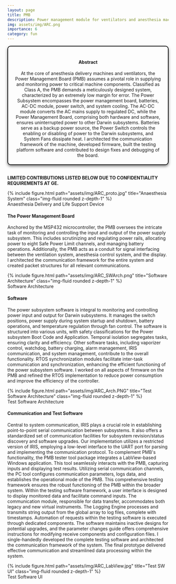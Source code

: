 ```yaml
---
layout: page
title: PMB
description: Power management module for ventilators and anesthesia machines.
img: assets/img/ARC.png
importance: 6
category: fun
---
```



<head>
    <meta charset="UTF-8">
    <meta name="viewport" content="width=device-width, initial-scale=1.0">
    <style>
        .info-box {
            border: 2px solid #000000; /* Border color */
            padding: 20px; /* Padding inside the box */
            border-radius: 10px; /* Rounded corners */
            box-shadow: 0 4px 8px rgba(0, 0, 0, 0.5); /* Box shadow for a subtle lift */
            max-width: 800px; /* Maximum width of the box */
            text-align: center;
        }
        .info-box p {
            margin: 0; /* Remove default margin for better spacing */
        }
    </style>
</head>

<div class="info-box">
 <h4><b>Abstract</b></h4>
<p>
At the core of anesthesia delivery machines and ventilators, the Power Management Board (PMB) assumes a pivotal role in supplying and monitoring power to critical machine components. Classified as Class A, the PMB demands a meticulously designed system, characterized by an extremely low margin for error. The Power Subsystem encompasses the power management board, batteries, AC-DC module, power switch, and system cooling. The AC-DC module converts the AC mains supply to regulated DC, while the Power Management Board, comprising both hardware and software, ensures uninterrupted power to other Darwin subsystems. Batteries serve as a backup power source, the Power Switch controls the enabling or disabling of power to the Darwin subsystems, and System Fans dissipate heat. I architected the communication framework of the machine, developed firmware, built the testing platform software and contributed to design fixes and debugging of the board.
</p></div> 
<br>

<b>LIMITED CONTRIBUTIONS LISTED BELOW DUE TO CONFIDENTIALITY REQUIREMENTS AT GE.</b>


<div class="img">
        {% include figure.html path="assets/img/ARC_proto.jpg" title="Anaesthesia System" class="img-fluid rounded z-depth-1" %}
</div>
<div class="caption">
    Anaesthesia Delivery and Life Support Device
</div>

<h4>The Power Management Board</h4>

Anchored by the MSP432 microcontroller, the PMB oversees the intricate task of monitoring and controlling the input and output of the power supply subsystem. This includes scrutinizing and regulating power rails, allocating power to eight Safe Power Limit channels, and managing battery operations. Additionally, the PMB acts as a conduit for signal interfacing between the ventilation system, anesthesia control system, and the display. I architected the communication framework for the entire system and created packet structures for all relevant communications. 

<div class="row justify-content-center">
    <div class="col-sm mt-3 mt-md-0 text-center">
        <div class="img">
            {% include figure.html path="assets/img/ARC_SWArch.png" title="Software Architecture" class="img-fluid rounded z-depth-1" %}
        </div>
        <div class="caption">
            Software Architecture
        </div>
    </div>
</div>

<h4>Software</h4>

The power subsystem software is integral to monitoring and controlling power input and output for Darwin subsystems. It manages the switch positions, power supply during system startup and shutdown, battery operations, and temperature regulation through fan control. The software is structured into various units, with safety classifications for the Power subsystem Boot Code and Application. Temporal isolation segregates tasks, ensuring clarity and efficiency. Other software tasks, including vaporizer control, watchdog, battery charging, alarm management, IRIS communication, and system management, contribute to the overall functionality. RTOS synchronization modules facilitate inter-task communication and synchronization, enhancing the efficient functioning of the power subsystem software. I worked on all aspects of firmware on the PMB and refined the RTOS implementation to reduce power consumption and improve the efficiency of the controller.

<div class="img">
        {% include figure.html path="assets/img/ARC_Arch.PNG" title="Test Software Architecture" class="img-fluid rounded z-depth-1" %}
</div>
<div class="caption">
    Test Software Architecture
</div>

<h4>Communication and Test Software</h4>

Central to system communication, IRIS plays a crucial role in establishing point-to-point serial communication between subsystems. It also offers a standardized set of communication facilities for subsystem revision/status discovery and software upgrades. Our implementation utilizes a restricted version of IRIS, employing a low-level interface to the UART port for parsing and implementing the communication protocol. To complement PMB's functionality, the PMB tester tool package integrates a LabView-based Windows application. This tool seamlessly interacts with the PMB, capturing inputs and displaying test results. Utilizing serial communication channels, the PC tool configures communication parameters, logs data, and establishes the operational mode of the PMB. This comprehensive testing framework ensures the robust functioning of the PMB within the broader system. Within the testing software framework, a user interface is designed to display monitored data and facilitate command inputs. The communication module, responsible for data transfer, accommodates both legacy and new virtual instruments. The Logging Engine processes and transmits string output from the global array to log files, complete with timestamps. Automation of requests within the testing software is executed through dedicated components. The software maintains inactive designs for potential upgrades, and the parameter changes guide offers comprehensive instructions for modifying receive components and configuration files. I single-handedly developed the complete testing software and architected the communication framework of the system. The final prototype delivered effective communication and streamlined data processing within the system.


<div class="img">
        {% include figure.html path="assets/img/ARC_LabView.jpg" title="Test SW UI" class="img-fluid rounded z-depth-1" %}
</div>
<div class="caption">
    Test Software UI
</div>